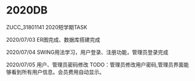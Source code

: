 # 2020DB
 ZUCC_31801141 2020短学期TASK


2020/07/03 ER图完成、数据库搭建完成

2020/07/04 SWING用法学习，用户登录、注册功能，管理员登录完成  

2020/07/05 用户、管理员密码修改  TODO：管理员修改用户密码,管理员界面能够看到所有用户信息。会员费用自动显示。